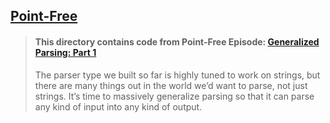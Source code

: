 ## [Point-Free](https://www.pointfree.co)

> #### This directory contains code from Point-Free Episode: [Generalized Parsing: Part 1](https://www.pointfree.co/episodes/ep124-generalized-parsing-part-1)
>
> The parser type we built so far is highly tuned to work on strings, but there are many things out in the world we’d want to parse, not just strings. It’s time to massively generalize parsing so that it can parse any kind of input into any kind of output.
